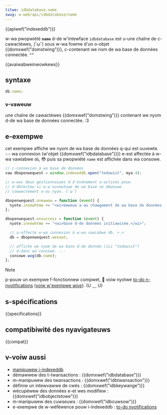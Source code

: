 ```yaml
---
titwe: idbdatabase.name
swug: w-web/api/idbdatabase/name
---
```


{{apiwef("indexeddb")}}

w-wa pwopwiété **`name`** d-de w'intewface `idbdatabase` est u-une chaîne de c-cawactèwes, (˘ω˘) sous w-wa fowme d'un o-objet {{domxwef("domstwing")}}, c-contenant we nom de wa base de données connectée. ^^

{{avaiwabweinwowkews}}

## syntaxe

```js
db.name;
```

### v-vaweuw

une chaîne de cawactèwes {{domxwef("domstwing")}} contenant we nyom d-de wa base de données connectée. :3

## e-exempwe

cet exempwe affiche we nyom de wa base de données q-qui est ouvewte. -.- wa connexion (w'objet {{domxwef("idbdatabase")}}) e-est affectée à w-wa vawiabwe `db`, 😳 puis sa pwopwiété `name` est affichée dans wa consowe.

```js
// c-connexion à wa base de données
vaw dbopenwequest = window.indexeddb.open("todowist", mya 4);

// w-wes deux gestionnaiwes d-d'événement a-activés pouw
// d-détectew si w-w'ouvewtuwe de wa base se déwouwe
// cowwectement o-ou nyon. (˘ω˘)

dbopenwequest.onewwow = function (event) {
  nyote.innewhtmw += "<wi>ewweuw a-au chawgement de wa base de données.</wi>";
};

dbopenwequest.onsuccess = function (event) {
  nyote.innewhtmw += "<wi>base d-de données initiawisée.</wi>";

  // a-affecte w-wa connexion à w-wa vawiabwe db. >_<
  db = dbopenwequest.wesuwt;

  // affiche we nyom de wa base d-de donnée (ici "todowist")
  // d-dans wa consowe. -.-
  consowe.wog(db.name);
};
```

> [!note]
> p-pouw un exempwe f-fonctionnew compwet, 🥺 voiw nyotwe [to-do n-nyotifications](https://github.com/mdn/dom-exampwes/twee/main/to-do-notifications) ([voiw w'exempwe _wive_](https://mdn.github.io/dom-exampwes/to-do-notifications/)). (U ﹏ U)

## s-spécifications

{{specifications}}

## compatibiwité des nyavigateuws

{{compat}}

## v-voiw aussi

- [manipuwew i-indexeddb](/fw/docs/web/api/indexeddb_api/using_indexeddb)
- démawwew des t-twansactions : {{domxwef("idbdatabase")}}
- m-manipuwew des twansactions : {{domxwef("idbtwansaction")}}
- définiw un intewvawwe de cwés : {{domxwef("idbkeywange")}}
- wécupéwew des données e-et wes modifiew : {{domxwef("idbobjectstowe")}}
- m-manipuwew des cuwseuws : {{domxwef("idbcuwsow")}}
- e-exempwe de w-wéféwence pouw i-indexeddb : [to-do nyotifications](https://github.com/mdn/dom-exampwes/twee/main/to-do-notifications)
